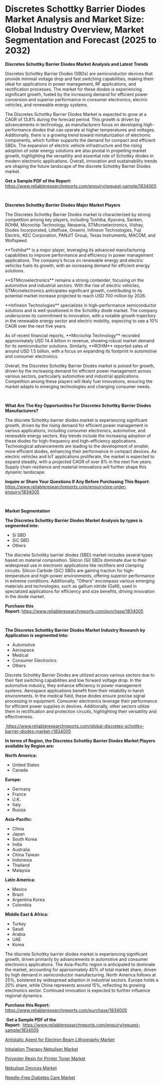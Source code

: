 <p><h1>Discretes Schottky Barrier Diodes Market Analysis and Market Size: Global Industry Overview, Market Segmentation and Forecast (2025 to 2032)</h1></p><p><strong>Discretes Schottky Barrier Diodes Market Analysis and Latest Trends</strong></p>
<p><p>Discretes Schottky Barrier Diodes (SBDs) are semiconductor devices that provide minimal voltage drop and fast switching capabilities, making them ideal for applications in power management, RF applications, and rectification processes. The market for these diodes is experiencing significant growth, fueled by the increasing demand for efficient power conversion and superior performance in consumer electronics, electric vehicles, and renewable energy systems. </p><p>The Discretes Schottky Barrier Diodes Market is expected to grow at a CAGR of 13.8% during the forecast period. This growth is driven by advancements in technology, as manufacturers focus on developing high-performance diodes that can operate at higher temperatures and voltages. Additionally, there is a growing trend toward miniaturization of electronic components, which further supports the demand for compact and efficient SBDs. The expansion of electric vehicle infrastructure and the rising adoption of solar energy solutions are also pivotal in propelling market growth, highlighting the versatility and essential role of Schottky diodes in modern electronic applications. Overall, innovation and sustainability trends are shaping the future landscape of the discrete Schottky Barrier Diodes market.</p></p>
<p><strong>Get a Sample PDF of the Report:&nbsp;</strong> <a href="https://www.reliableresearchreports.com/enquiry/request-sample/1834005?utm_campaign=28&utm_medium=2&utm_source=Github&utm_content=ia&utm_term=06012025&utm_id=discretes-schottky-barrier-diodes">https://www.reliableresearchreports.com/enquiry/request-sample/1834005</a></p>
<p>&nbsp;</p>
<p><strong>Discretes Schottky Barrier Diodes Major Market Players</strong></p>
<p><p>The Discretes Schottky Barrier Diodes market is characterized by strong competition among key players, including Toshiba, Kyocera, Sanken, ROHM, Microchip Technology, Nexperia, STMicroelectronics, Vishay, Diodes Incorporated, Littelfuse, Onsemi, Infineon Technologies, Fuji Electric, KEC Corporation, PANJIT Group, Texas Instruments, MACOM, and Wolfspeed.</p><p>**Toshiba** is a major player, leveraging its advanced manufacturing capabilities to improve performance and efficiency in power management applications. The company’s focus on renewable energy and electric vehicles fuels its growth, with an increasing demand for efficient energy solutions.</p><p>**STMicroelectronics** remains a strong contender, focusing on the automotive and industrial sectors. With the rise of electric vehicles, STMicroelectronics anticipates significant growth, contributing to its potential market increase projected to reach USD 700 million by 2026.</p><p>**Infineon Technologies** specializes in high-performance semiconductor solutions and is well-positioned in the Schottky diode market. The company underscores its commitment to innovation, with a notable growth trajectory in the renewable energy sector and electric mobility, expecting to see a 10% CAGR over the next five years.</p><p>As of recent financial reports, **Microchip Technology** recorded approximately USD 14.4 billion in revenue, showing robust market demand for its semiconductor solutions. Similarly, **ROHM** reported sales of around USD 1.5 billion, with a focus on expanding its footprint in automotive and consumer electronics.</p><p>Overall, the Discretes Schottky Barrier Diodes market is poised for growth, driven by the increasing demand for efficient power management across various sectors, particularly automotive and industrial applications. Competition among these players will likely fuel innovations, ensuring the market adapts to emerging technologies and changing consumer needs.</p></p>
<p>&nbsp;</p>
<p><strong>What Are The Key Opportunities For Discretes Schottky Barrier Diodes Manufacturers?</strong></p>
<p><p>The discrete Schottky barrier diodes market is experiencing significant growth, driven by the rising demand for efficient power management in various applications, including consumer electronics, automotive, and renewable energy sectors. Key trends include the increasing adoption of these diodes for high-frequency and high-efficiency applications. Technological advancements are leading to the development of smaller, more efficient diodes, enhancing their performance in compact devices. As electric vehicles and IoT applications proliferate, the market is expected to expand steadily, with a projected CAGR of over 8% in the next five years. Supply chain resilience and material innovations will further shape this dynamic landscape.</p></p>
<p><strong>Inquire or Share Your Questions If Any Before Purchasing This Report:</strong> <a href="https://www.reliableresearchreports.com/enquiry/pre-order-enquiry/1834005?utm_campaign=28&utm_medium=2&utm_source=Github&utm_content=ia&utm_term=06012025&utm_id=discretes-schottky-barrier-diodes">https://www.reliableresearchreports.com/enquiry/pre-order-enquiry/1834005</a></p>
<p>&nbsp;</p>
<p><strong>Market Segmentation</strong></p>
<p><strong>The Discretes Schottky Barrier Diodes Market Analysis by types is segmented into:</strong></p>
<p><ul><li>Si SBD</li><li>SiC SBD</li><li>Others</li></ul></p>
<p><p>The discrete Schottky barrier diodes (SBD) market includes several types based on material composition. Silicon (Si) SBDs dominate due to their widespread use in electronic applications like rectifiers and clamping circuits. Silicon Carbide (SiC) SBDs are gaining traction for high-temperature and high-power environments, offering superior performance in extreme conditions. Additionally, "Others" encompass various emerging materials and technologies, such as gallium nitride (GaN), used in specialized applications for efficiency and size benefits, driving innovation in the diode market.</p></p>
<p><strong>Purchase this Report:&nbsp;</strong><a href="https://www.reliableresearchreports.com/purchase/1834005?utm_campaign=28&utm_medium=2&utm_source=Github&utm_content=ia&utm_term=06012025&utm_id=discretes-schottky-barrier-diodes">https://www.reliableresearchreports.com/purchase/1834005</a></p>
<p>&nbsp;</p>
<p><strong>The Discretes Schottky Barrier Diodes Market Industry Research by Application is segmented into:</strong></p>
<p><ul><li>Automotive</li><li>Aerospace</li><li>Medical</li><li>Consumer Electronics</li><li>Others</li></ul></p>
<p><p>Discrete Schottky Barrier Diodes are utilized across various sectors due to their fast switching capabilities and low forward voltage drop. In the automotive industry, they enhance efficiency in power management systems. Aerospace applications benefit from their reliability in harsh environments. In the medical field, these diodes ensure precise signal processing in equipment. Consumer electronics leverage their performance for efficient power supplies in devices. Additionally, other sectors utilize them in rectification and protection circuits, highlighting their versatility and effectiveness.</p></p>
<p><a href="https://www.reliableresearchreports.com/global-discretes-schottky-barrier-diodes-market-r1834005?utm_campaign=28&utm_medium=2&utm_source=Github&utm_content=ia&utm_term=06012025&utm_id=discretes-schottky-barrier-diodes">&nbsp;https://www.reliableresearchreports.com/global-discretes-schottky-barrier-diodes-market-r1834005</a></p>
<p><strong>In terms of Region, the Discretes Schottky Barrier Diodes Market Players available by Region are:</strong></p>
<p>
    <p> <strong> North America: </strong>
        <ul>
            <li>United States</li>
            <li>Canada</li>
        </ul>
        </p> 
    <p> <strong> Europe: </strong>
        <ul>
            <li>Germany</li>
            <li>France</li>
            <li>U.K.</li>
            <li>Italy</li>
            <li>Russia</li>
        </ul>
        </p> 
    <p> <strong> Asia-Pacific: </strong>
        <ul>
            <li>China</li>
            <li>Japan</li>
            <li>South Korea</li>
            <li>India</li>
            <li>Australia</li>
            <li>China Taiwan</li>
            <li>Indonesia</li>
            <li>Thailand</li>
            <li>Malaysia</li>
        </ul>
        </p> 
    <p> <strong> Latin America: </strong>
        <ul>
            <li>Mexico</li>
            <li>Brazil</li>
            <li>Argentina Korea</li>
            <li>Colombia</li>
        </ul>
        </p> 
    <p> <strong> Middle East & Africa: </strong>
        <ul>
            <li>Turkey</li>
            <li>Saudi</li>
            <li>Arabia</li>
            <li>UAE</li>
            <li>Korea</li>
        </ul>
    </p>
    </p>
<p><p>The discrete Schottky barrier diodes market is experiencing significant growth, driven primarily by advancements in automotive and consumer electronics applications. The Asia-Pacific region is anticipated to dominate the market, accounting for approximately 40% of total market share, driven by high demand in semiconductor manufacturing. North America follows at 25%, bolstered by widespread adoption in industrial sectors. Europe holds a 20% share, while China represents around 15%, reflecting its growing electronics sector. Continued innovation is expected to further influence regional dynamics.</p></p>
<p><strong>Purchase this Report: </strong><a href="https://www.reliableresearchreports.com/purchase/1834005?utm_campaign=28&utm_medium=2&utm_source=Github&utm_content=ia&utm_term=06012025&utm_id=discretes-schottky-barrier-diodes">https://www.reliableresearchreports.com/purchase/1834005</a></p>
<p>&nbsp;<strong>Get a Sample PDF of the Report:&nbsp;&nbsp;</strong><a href="https://www.reliableresearchreports.com/enquiry/request-sample/1834005?utm_campaign=28&utm_medium=2&utm_source=Github&utm_content=ia&utm_term=06012025&utm_id=discretes-schottky-barrier-diodes">https://www.reliableresearchreports.com/enquiry/request-sample/1834005</a></p>
<p><strong></strong></p>
<p><p><a href="https://github.com/SamiaChowdhury801/Market-Research-Report-List-1/blob/main/antistatic-agent-for-electron-beam-lithography-market.md?utm_campaign=28&utm_medium=2&utm_source=Github&utm_content=ia&utm_term=06012025&utm_id=discretes-schottky-barrier-diodes">Antistatic Agent for Electron Beam Lithography Market</a></p><p><a href="https://www.linkedin.com/pulse/expanding-inhalation-therapy-nebuliser-market-size-projected-rs0me?utm_campaign=28&utm_medium=2&utm_source=Github&utm_content=ia&utm_term=06012025&utm_id=discretes-schottky-barrier-diodes">Inhalation Therapy Nebuliser Market</a></p><p><a href="https://github.com/indrystar/Market-Research-Report-List-5/blob/main/polyester-resin-for-printer-toner-market.md?utm_campaign=28&utm_medium=2&utm_source=Github&utm_content=ia&utm_term=06012025&utm_id=discretes-schottky-barrier-diodes">Polyester Resin for Printer Toner Market</a></p><p><a href="https://www.linkedin.com/pulse/nebuliser-devices-market-evolution-future-outlook-forecasting-c7ale?utm_campaign=28&utm_medium=2&utm_source=Github&utm_content=ia&utm_term=06012025&utm_id=discretes-schottky-barrier-diodes">Nebuliser Devices Market</a></p><p><a href="https://www.linkedin.com/pulse/comprehensive-needle-free-diabetes-care-market-size-growing-npace?utm_campaign=28&utm_medium=2&utm_source=Github&utm_content=ia&utm_term=06012025&utm_id=discretes-schottky-barrier-diodes">Needle-Free Diabetes Care Market</a></p></p>